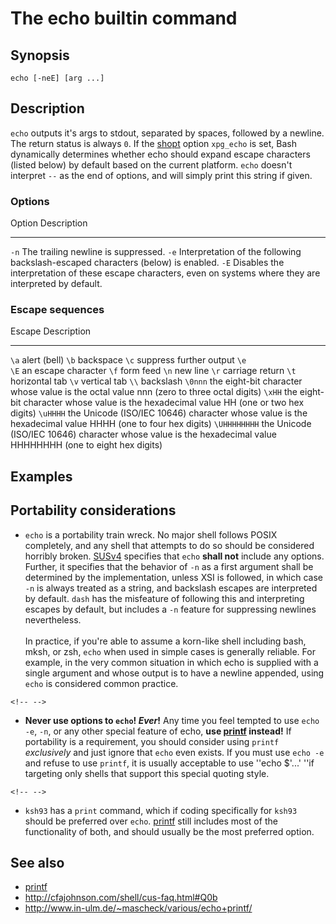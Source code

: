 # The echo builtin command

## Synopsis

    echo [-neE] [arg ...]

## Description

`echo` outputs it's args to stdout, separated by spaces, followed by a
newline. The return status is always `0`. If the
[shopt](../../commands/builtin/shopt.md) option `xpg_echo` is set, Bash
dynamically determines whether echo should expand escape characters
(listed below) by default based on the current platform. `echo` doesn't
interpret `--` as the end of options, and will simply print this string
if given.

### Options

  Option   Description
  -------- ----------------------------------------------------------------------------------------------------------------
  `-n`     The trailing newline is suppressed.
  `-e`     Interpretation of the following backslash-escaped characters (below) is enabled.
  `-E`     Disables the interpretation of these escape characters, even on systems where they are interpreted by default.

### Escape sequences

  Escape         Description
  -------------- ---------------------------------------------------------------------------------------------------------------
  `\a`           alert (bell)
  `\b`           backspace
  `\c`           suppress further output
  `\e`           
  `\E`           an escape character
  `\f`           form feed
  `\n`           new line
  `\r`           carriage return
  `\t`           horizontal tab
  `\v`           vertical tab
  `\\`           backslash
  `\0nnn`        the eight-bit character whose value is the octal value nnn (zero to three octal digits)
  `\xHH`         the eight-bit character whose value is the hexadecimal value HH (one or two hex digits)
  `\uHHHH`       the Unicode (ISO/IEC 10646) character whose value is the hexadecimal value HHHH (one to four hex digits)
  `\UHHHHHHHH`   the Unicode (ISO/IEC 10646) character whose value is the hexadecimal value HHHHHHHH (one to eight hex digits)

## Examples

## Portability considerations

-   `echo` is a portability train wreck. No major shell follows POSIX
    completely, and any shell that attempts to do so should be
    considered horribly broken.
    [SUSv4](http://pubs.opengroup.org/onlinepubs/9699919799/utilities/echo.html#tag_20_37)
    specifies that `echo` **shall not** include any options. Further, it
    specifies that the behavior of `-n` as a first argument shall be
    determined by the implementation, unless XSI is followed, in which
    case `-n` is always treated as a string, and backslash escapes are
    interpreted by default. `dash` has the misfeature of following this
    and interpreting escapes by default, but includes a `-n` feature for
    suppressing newlines nevertheless.\
    \
    In practice, if you\'re able to assume a korn-like shell including
    bash, mksh, or zsh, `echo` when used in simple cases is generally
    reliable. For example, in the very common situation in which echo is
    supplied with a single argument and whose output is to have a
    newline appended, using `echo` is considered common practice.

```{=html}
<!-- -->
```
-   **Never use options to `echo`! *Ever*!** Any time you feel tempted
    to use `echo -e`, `-n`, or any other special feature of echo, **use
    [printf](../../commands/builtin/printf.md) instead!** If portability is a
    requirement, you should consider using `printf` *exclusively* and
    just ignore that `echo` even exists. If you must use `echo -e` and
    refuse to use `printf`, it is usually acceptable to use \'\'echo
    \$\'\...\' \'\'if targeting only shells that support this special
    quoting style.

```{=html}
<!-- -->
```
-   `ksh93` has a `print` command, which if coding specifically for
    `ksh93` should be preferred over `echo`.
    [printf](../../commands/builtin/printf.md) still includes most of the
    functionality of both, and should usually be the most preferred
    option.

## See also

-   [printf](../../commands/builtin/printf.md)
-   <http://cfajohnson.com/shell/cus-faq.html#Q0b>
-   <http://www.in-ulm.de/~mascheck/various/echo+printf/>
